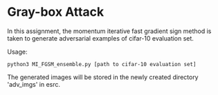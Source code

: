 # Gray-box Attack
In this assignment, the momentum iterative fast gradient sign method is taken to generate adversarial examples of cifar-10 evaluation set.

Usage:
```
python3 MI_FGSM_ensemble.py [path to cifar-10 evaluation set]
```

The generated images will be stored in the newly created directory 'adv_imgs' in esrc.
